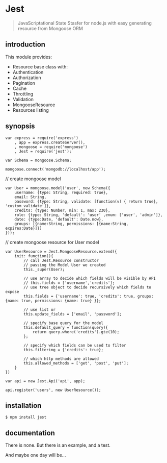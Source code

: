 Jest
====

> JavaScriptational State Stasfer for node.js with easy generating resource from Mongoose ORM

####  #

introduction
------------
This module provides:
- Resource base class with:
- Authentication
- Authorization
- Pagination
- Cache
- Throttling
- Validation
- MongooseResource
- Resources listing

synopsis
--------

	var express = require('express')
		, app = express.createServer(),
		, mongoose = require('mongoose')
		, Jest = require('jest');

	var Schema = mongoose.Schema;

	mongoose.connect('mongodb://localhost/app');

// create mongoose model

	var User = mongoose.model('user', new Schema({
	    username: {type: String, required: true},
	    email: String,
	    password: {type: String, validate: [function(v) { return true}, 'custom validate']},
	    credits: {type: Number, min: 1, max: 230},
	    role: {type: String, 'default': 'user' ,enum: ['user', 'admin']},
	    date: {type:Date, 'default': Date.now},
	    groups: [{name:String, permissions: [{name:String, expires:Date}]}]
	}));

// create mongoose resource for User model

	var UserResource = Jest.MongooseResource.extend({
		init: function(){
			// call Jest.Resource constructor
			// passing the Model User we created
			this._super(User);

			// use array to decide which fields will be visible by API
			// this.fields = ['username','credits'];
			// use tree object to decide recursively which fields to expose
			this.fields = {'username': true, 'credits': true, groups: {name: true, permissions: {name: true} }};

			// use list or
			this.update_fields = ['email', 'password'];

			// specify base query for the model
			this.default_query = function(query){
				return query.where('credits').gte(10);
			};

			// specify which fields can be used to filter
			this.filtering = {'credits': true};

			// which http methods are allowed
			this.allowed_methods = ['get', 'post', 'put'];
		}
	})

	var api = new Jest.Api('api', app);

	api.register('users', new UserResource());

installation
------------

    $ npm install jest

documentation
-------------

There is none.
But there is an example, and a test.

And maybe one day will be...
